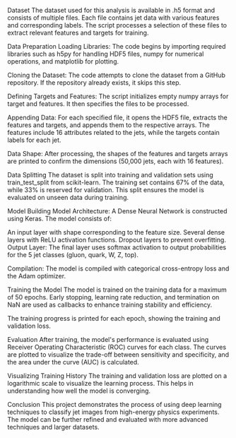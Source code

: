 Dataset
The dataset used for this analysis is available in .h5 format and consists of multiple files. Each file contains jet data with various features and corresponding labels. The script processes a selection of these files to extract relevant features and targets for training.

Data Preparation
Loading Libraries: The code begins by importing required libraries such as h5py for handling HDF5 files, numpy for numerical operations, and matplotlib for plotting.

Cloning the Dataset: The code attempts to clone the dataset from a GitHub repository. If the repository already exists, it skips this step.

Defining Targets and Features: The script initializes empty numpy arrays for target and features. It then specifies the files to be processed.

Appending Data: For each specified file, it opens the HDF5 file, extracts the features and targets, and appends them to the respective arrays. The features include 16 attributes related to the jets, while the targets contain labels for each jet.

Data Shape: After processing, the shapes of the features and targets arrays are printed to confirm the dimensions (50,000 jets, each with 16 features).

Data Splitting
The dataset is split into training and validation sets using train_test_split from scikit-learn. The training set contains 67% of the data, while 33% is reserved for validation. This split ensures the model is evaluated on unseen data during training.

Model Building
Model Architecture: A Dense Neural Network is constructed using Keras. The model consists of:

An input layer with shape corresponding to the feature size.
Several dense layers with ReLU activation functions.
Dropout layers to prevent overfitting.
Output Layer: The final layer uses softmax activation to output probabilities for the 5 jet classes (gluon, quark, W, Z, top).

Compilation: The model is compiled with categorical cross-entropy loss and the Adam optimizer.

Training the Model
The model is trained on the training data for a maximum of 50 epochs. Early stopping, learning rate reduction, and termination on NaN are used as callbacks to enhance training stability and efficiency.

The training progress is printed for each epoch, showing the training and validation loss.

Evaluation
After training, the model's performance is evaluated using Receiver Operating Characteristic (ROC) curves for each class. The curves are plotted to visualize the trade-off between sensitivity and specificity, and the area under the curve (AUC) is calculated.

Visualizing Training History
The training and validation loss are plotted on a logarithmic scale to visualize the learning process. This helps in understanding how well the model is converging.

Conclusion
This project demonstrates the process of using deep learning techniques to classify jet images from high-energy physics experiments. The model can be further refined and evaluated with more advanced techniques and larger datasets.
